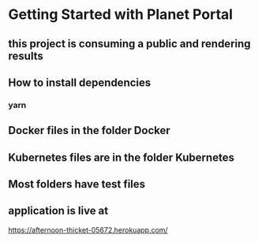 # Getting Started with Planet Portal

## this project is consuming a public and rendering results

## How to install dependencies

### yarn

## Docker files in the folder Docker
## Kubernetes files are in the folder Kubernetes
## Most folders have test files

## application is live at 

https://afternoon-thicket-05672.herokuapp.com/

